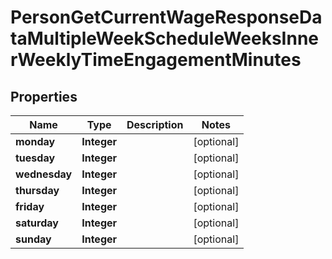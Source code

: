 

# PersonGetCurrentWageResponseDataMultipleWeekScheduleWeeksInnerWeeklyTimeEngagementMinutes


## Properties

| Name | Type | Description | Notes |
|------------ | ------------- | ------------- | -------------|
|**monday** | **Integer** |  |  [optional] |
|**tuesday** | **Integer** |  |  [optional] |
|**wednesday** | **Integer** |  |  [optional] |
|**thursday** | **Integer** |  |  [optional] |
|**friday** | **Integer** |  |  [optional] |
|**saturday** | **Integer** |  |  [optional] |
|**sunday** | **Integer** |  |  [optional] |



